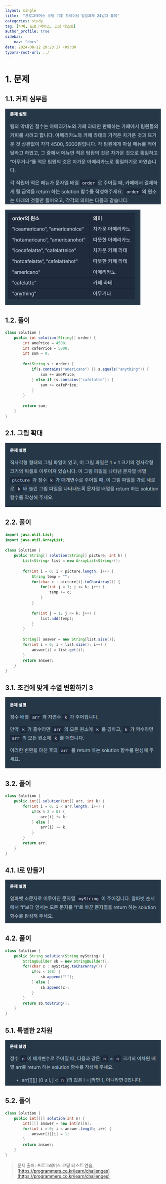 ```yaml
---
layout: single
title:  "프로그래머스 코딩 기초 트레이닝 일일과제 24일차 풀이"
categories: study
tag: [자바, 프로그래머스, 코딩 테스트]
author_profile: true
sidebar:
    nav: "docs"
date: 2024-08-12 20:20:17 +09:00
typora-root-url: ../
---
```








# 1. 문제



## 1.1. 커피 심부름

![image-20240812172853369](/images/2024-08-09-practice-programmers-24/image-20240812172853369.png)

![image-20240812172912060](/images/2024-08-09-practice-programmers-24/image-20240812172912060.png)

## 1.2. 풀이

```java
class Solution {
    public int solution(String[] order) {
    	int amePrice = 4500;
    	int cafePrice = 5000;
    	int sum = 0;
    	
    	for(String s : order) {
    		if(s.contains("americano") || s.equals("anything")) {
    			sum += amePrice;
    		} else if (s.contains("cafelatte")) {
    			sum += cafePrice;
    		}
    	}
    	
		return sum;
	}
}
```





## 2.1. 그림 확대

![image-20240812173949326](/images/2024-08-09-practice-programmers-24/image-20240812173949326.png)





## 2.2. 풀이

```java
import java.util.List;
import java.util.ArrayList;

class Solution {
    public String[] solution(String[] picture, int k) {
    	List<String> list = new ArrayList<String>();
    	
    	for(int i = 0; i < picture.length; i++) {
    		String temp = "";
    		for(char c : picture[i].toCharArray()) {
    			for(int j = 1; j <= k; j++) {
    				temp += c;
    			}
    		}
    		
    		for(int j = 1; j <= k; j++) {
    			list.add(temp);
    		}
    	}
    	
    	String[] answer = new String[list.size()];
    	for(int i = 0; i < list.size(); i++) {
    		answer[i] = list.get(i);
    	}
		return answer;
	}
}
```







## 3.1. 조건에 맞게 수열 변환하기 3

![image-20240812195722690](/images/2024-08-09-practice-programmers-24/image-20240812195722690.png)



## 3.2. 풀이

```java
class Solution {
    public int[] solution(int[] arr, int k) {
    	for(int i = 0; i < arr.length; i++) {
    	    if(k % 2 > 0) {
    	        arr[i] *= k;
    	    } else {
    	        arr[i] += k;
    	    }
    	}
		return arr;
	}
}
```





## 4.1. I로 만들기

![image-20240812200317465](/images/2024-08-09-practice-programmers-24/image-20240812200317465.png)



## 4.2. 풀이

```java
class Solution {
    public String solution(String myString) {
		StringBuilder sb = new StringBuilder();
    	for(char c : myString.toCharArray()) {
    		if(c < 108) {
    			sb.append("l");
    		} else {
    			sb.append(c);
    		}
    	}
    	return sb.toString();
	}
}
```





## 5.1. 특별한 2차원

![image-20240812200908872](/images/2024-08-09-practice-programmers-24/image-20240812200908872.png)



## 5.2. 풀이

```java
class Solution {
    public int[][] solution(int n) {
    	int[][] answer = new int[n][n];
    	for(int i = 0; i < answer.length; i++) {
    		answer[i][i] = 1;
    	}
    	return answer;
	}
}
```



> 문제 출처: 프로그래머스 코딩 테스트 연습, [https://programmers.co.kr/learn/challenges](https://programmers.co.kr/learn/challenges)
